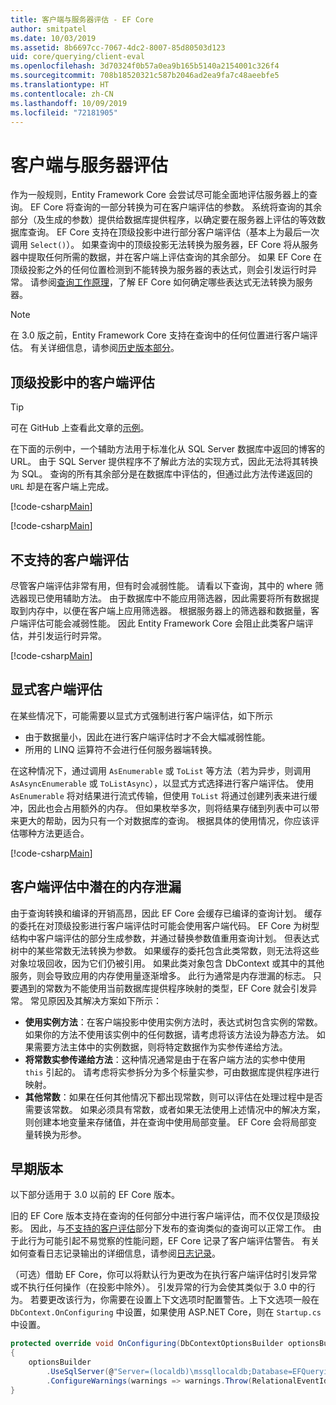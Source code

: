 ```yaml
---
title: 客户端与服务器评估 - EF Core
author: smitpatel
ms.date: 10/03/2019
ms.assetid: 8b6697cc-7067-4dc2-8007-85d80503d123
uid: core/querying/client-eval
ms.openlocfilehash: 3d70324f0b57a0ea9b165b5140a2154001c326f4
ms.sourcegitcommit: 708b18520321c587b2046ad2ea9fa7c48aeebfe5
ms.translationtype: HT
ms.contentlocale: zh-CN
ms.lasthandoff: 10/09/2019
ms.locfileid: "72181905"
---
```

# <a name="client-vs-server-evaluation"></a>客户端与服务器评估

作为一般规则，Entity Framework Core 会尝试尽可能全面地评估服务器上的查询。 EF Core 将查询的一部分转换为可在客户端评估的参数。 系统将查询的其余部分（及生成的参数）提供给数据库提供程序，以确定要在服务器上评估的等效数据库查询。 EF Core 支持在顶级投影中进行部分客户端评估（基本上为最后一次调用 `Select()`）。 如果查询中的顶级投影无法转换为服务器，EF Core 将从服务器中提取任何所需的数据，并在客户端上评估查询的其余部分。 如果 EF Core 在顶级投影之外的任何位置检测到不能转换为服务器的表达式，则会引发运行时异常。 请参阅[查询工作原理](xref:core/querying/how-query-works)，了解 EF Core 如何确定哪些表达式无法转换为服务器。

> [!NOTE]
> 在 3.0 版之前，Entity Framework Core 支持在查询中的任何位置进行客户端评估。 有关详细信息，请参阅[历史版本部分](#previous-versions)。

## <a name="client-evaluation-in-the-top-level-projection"></a>顶级投影中的客户端评估

> [!TIP]
> 可在 GitHub 上查看此文章的[示例](https://github.com/aspnet/EntityFramework.Docs/tree/master/samples/core/Querying)。

在下面的示例中，一个辅助方法用于标准化从 SQL Server 数据库中返回的博客的 URL。 由于 SQL Server 提供程序不了解此方法的实现方式，因此无法将其转换为 SQL。 查询的所有其余部分是在数据库中评估的，但通过此方法传递返回的 `URL` 却是在客户端上完成。

[!code-csharp[Main](../../../samples/core/Querying/ClientEval/Sample.cs#ClientProjection)]

[!code-csharp[Main](../../../samples/core/Querying/ClientEval/Sample.cs#ClientMethod)]

## <a name="unsupported-client-evaluation"></a>不支持的客户端评估

尽管客户端评估非常有用，但有时会减弱性能。 请看以下查询，其中的 where 筛选器现已使用辅助方法。 由于数据库中不能应用筛选器，因此需要将所有数据提取到内存中，以便在客户端上应用筛选器。 根据服务器上的筛选器和数据量，客户端评估可能会减弱性能。 因此 Entity Framework Core 会阻止此类客户端评估，并引发运行时异常。

[!code-csharp[Main](../../../samples/core/Querying/ClientEval/Sample.cs#ClientWhere)]

## <a name="explicit-client-evaluation"></a>显式客户端评估

在某些情况下，可能需要以显式方式强制进行客户端评估，如下所示

- 由于数据量小，因此在进行客户端评估时才不会大幅减弱性能。
- 所用的 LINQ 运算符不会进行任何服务器端转换。

在这种情况下，通过调用 `AsEnumerable` 或 `ToList` 等方法（若为异步，则调用 `AsAsyncEnumerable` 或 `ToListAsync`），以显式方式选择进行客户端评估。 使用 `AsEnumerable` 将对结果进行流式传输，但使用 `ToList` 将通过创建列表来进行缓冲，因此也会占用额外的内存。 但如果枚举多次，则将结果存储到列表中可以带来更大的帮助，因为只有一个对数据库的查询。 根据具体的使用情况，你应该评估哪种方法更适合。

[!code-csharp[Main](../../../samples/core/Querying/ClientEval/Sample.cs#ExplicitClientEval)]

## <a name="potential-memory-leak-in-client-evaluation"></a>客户端评估中潜在的内存泄漏

由于查询转换和编译的开销高昂，因此 EF Core 会缓存已编译的查询计划。 缓存的委托在对顶级投影进行客户端评估时可能会使用客户端代码。 EF Core 为树型结构中客户端评估的部分生成参数，并通过替换参数值重用查询计划。 但表达式树中的某些常数无法转换为参数。 如果缓存的委托包含此类常数，则无法将这些对象垃圾回收，因为它们仍被引用。 如果此类对象包含 DbContext 或其中的其他服务，则会导致应用的内存使用量逐渐增多。 此行为通常是内存泄漏的标志。 只要遇到的常数为不能使用当前数据库提供程序映射的类型，EF Core 就会引发异常。 常见原因及其解决方案如下所示：

- **使用实例方法**：在客户端投影中使用实例方法时，表达式树包含实例的常数。 如果你的方法不使用该实例中的任何数据，请考虑将该方法设为静态方法。 如果需要方法主体中的实例数据，则将特定数据作为实参传递给方法。
- **将常数实参传递给方法**：这种情况通常是由于在客户端方法的实参中使用 `this` 引起的。 请考虑将实参拆分为多个标量实参，可由数据库提供程序进行映射。
- **其他常数**：如果在任何其他情况下都出现常数，则可以评估在处理过程中是否需要该常数。 如果必须具有常数，或者如果无法使用上述情况中的解决方案，则创建本地变量来存储值，并在查询中使用局部变量。 EF Core 会将局部变量转换为形参。

## <a name="previous-versions"></a>早期版本

以下部分适用于 3.0 以前的 EF Core 版本。

旧的 EF Core 版本支持在查询的任何部分中进行客户端评估，而不仅仅是顶级投影。 因此，与[不支持的客户评估](#unsupported-client-evaluation)部分下发布的查询类似的查询可以正常工作。 由于此行为可能引起不易觉察的性能问题，EF Core 记录了客户端评估警告。 有关如何查看日志记录输出的详细信息，请参阅[日志记录](xref:core/miscellaneous/logging)。

（可选）借助 EF Core，你可以将默认行为更改为在执行客户端评估时引发异常或不执行任何操作（在投影中除外）。 引发异常的行为会使其类似于 3.0 中的行为。 若要更改该行为，你需要在设置上下文选项时配置警告。上下文选项一般在 `DbContext.OnConfiguring` 中设置，如果使用 ASP.NET Core，则在 `Startup.cs` 中设置。

```csharp
protected override void OnConfiguring(DbContextOptionsBuilder optionsBuilder)
{
    optionsBuilder
        .UseSqlServer(@"Server=(localdb)\mssqllocaldb;Database=EFQuerying;Trusted_Connection=True;")
        .ConfigureWarnings(warnings => warnings.Throw(RelationalEventId.QueryClientEvaluationWarning));
}
```
